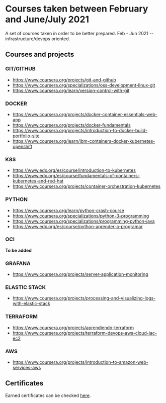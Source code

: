 # Courses taken between February and June/July 2021  

A set of courses taken in order to be better prepared. Feb - Jun 2021 -- infrastructure/devops oriented.  



## Courses and projects



### GIT/GITHUB

* https://www.coursera.org/projects/git-and-github  
* https://www.coursera.org/specializations/oss-development-linux-git  
* https://www.coursera.org/learn/version-control-with-git    

### DOCKER

* https://www.coursera.org/projects/docker-container-essentials-web-app   
* https://www.coursera.org/projects/docker-fundamentals  
* https://www.coursera.org/projects/introduction-to-docker-build-portfolio-site  
* https://www.coursera.org/learn/ibm-containers-docker-kubernetes-openshift  


### K8S

* https://www.edx.org/es/course/introduction-to-kubernetes  
* https://www.edx.org/es/course/fundamentals-of-containers-kubernetes-and-red-hat  
* https://www.coursera.org/projects/container-orchestration-kubernetes    

### PYTHON

* https://www.coursera.org/learn/python-crash-course  
* https://www.coursera.org/specializations/python-3-programming  
* https://www.coursera.org/specializations/programming-python-java     
* https://www.edx.org/es/course/python-aprender-a-programar   


### OCI
__To be added__  

### GRAFANA  

* https://www.coursera.org/projects/server-application-monitoring   


### ELASTIC STACK  

* https://www.coursera.org/projects/processing-and-visualizing-logs-with-elastic-stack   

### TERRAFORM  

* https://www.coursera.org/projects/aprendiendo-terraform  
* https://www.coursera.org/projects/terraform-devops-aws-cloud-iac-ec2    

### AWS    

* https://www.coursera.org/projects/introduction-to-amazon-web-services-aws   



## Certificates
Earned certificates can be checked [here](./certificates/certificates.md).
